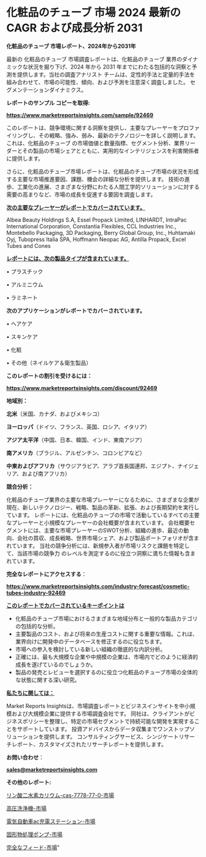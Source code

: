 # 化粧品のチューブ 市場 2024 最新の CAGR および成長分析 2031

<strong>化粧品のチューブ 市場レポート、2024年から2031年</strong>

最新の 化粧品のチューブ 市場調査レポートは、化粧品のチューブ 業界のダイナミックな状況を掘り下げ、2024 年から 2031 年までにわたる包括的な洞察と予測を提供します。当社の調査アナリスト チームは、定性的手法と定量的手法を組み合わせて、市場の可能性、傾向、および予測を注意深く調査しました。 セグメンテーションダイナミクス。



<strong>レポートのサンプル コピーを取得:</strong> <a href=https://www.marketreportsinsights.com/sample/92469>

<strong><u>https://www.marketreportsinsights.com/sample/92469</u></strong></a>

このレポートは、競争環境に関する洞察を提供し、主要なプレーヤーをプロファイリングし、その戦略、強み、弱み、最新のテクノロジーを詳しく説明します。 これは、化粧品のチューブ の市場価値と数量指標、セグメント分析、業界リーダーとその製品の市場シェアとともに、実用的なインテリジェンスを利害関係者に提供します。

さらに、化粧品のチューブ市場レポートは、化粧品のチューブ市場の状況を形成する主要な市場推進要因、課題、機会の詳細な分析を提供します。 技術の進歩、工業化の進展、さまざまな分野にわたる人間工学的ソリューションに対する需要の高まりなど、市場の成長を促進する要因を調査します。



<strong><u>次の主要なプレーヤーがレポートでカバーされています。</u></strong>

Albea Beauty Holdings S.A, Essel Propack Limited, LINHARDT, IntraPac International Corporation, Constantia Flexibles, CCL Industries Inc., Montebello Packaging, 3D Packaging, Berry Global Group, Inc., Huhtamaki Oyj, Tubopress Italia SPA, Hoffmann Neopac AG, Antilla Propack, Excel Tubes and Cones



<strong><u><b>レポートには、次の製品タイプが含まれています。</b></u></strong>

• プラスチック

• アルミニウム

• ラミネート



<strong><b>次のアプリケーションがレポートでカバーされています。</b></strong>

• ヘアケア

• スキンケア

• 化粧

• その他（ネイルケア＆衛生製品）



<strong><b>このレポートの割引を受けるには：</b></strong><a href=https://www.marketreportsinsights.com/discount/92469>

<strong><u>https://www.marketreportsinsights.com/discount/92469</u></strong></a>



<strong>地域別：</strong>



<strong>北米</strong>（米国、カナダ、およびメキシコ）



<strong>ヨーロッパ</strong>（ドイツ、フランス、英国、ロシア、イタリア）



<strong>アジア太平洋</strong>（中国、日本、韓国、インド、東南アジア）



<strong>南アメリカ</strong>（ブラジル、アルゼンチン、コロンビアなど）



<strong>中東およびアフリカ</strong>（サウジアラビア、アラブ首長国連邦、エジプト、ナイジェリア、および南アフリカ）



<strong>競合分析：</strong>

化粧品のチューブ業界の主要な市場プレーヤーになるために、さまざまな企業が現在、新しいテクノロジー、戦略、製品の革新、拡張、および長期契約を実行しています。 レポートには、化粧品のチューブの市場で活動しているすべての主要なプレーヤーと小規模なプレーヤーの会社概要が含まれています。 会社概要セグメントには、主要な市場プレーヤーのSWOT分析、組織の進歩、最近の動向、会社の買収、成長戦略、世界市場シェア、および製品ポートフォリオが含まれています。 当社の競争分析には、新規参入者が市場リスクと課題を特定して、当該市場の競争力 のレベルを測定するのに役立つ洞察に満ちた情報も含まれています。



<strong>完全なレポートにアクセスする</strong>：

<a href=https://www.marketreportsinsights.com/industry-forecast/cosmetic-tubes-industry-92469>

<strong><u>https://www.marketreportsinsights.com/industry-forecast/cosmetic-tubes-industry-92469</u></strong></a>



<strong><u><b>このレポートでカバーされているキーポイントは</b></u></strong>
<ul>
  <li>化粧品のチューブ市場におけるさまざまな地域分布と一般的な製品カテゴリの包括的な分析。</li>
  <li>主要製品のコスト、および将来の生産コストに関する重要な情報。これは、業界向けに開発中のデータベースを修正するのに役立ちます。</li>
  <li>市場への参入を検討している新しい組織の徹底的な内訳分析。</li>
  <li>正確には、最も大規模な企業や中規模の企業は、市場内でどのように経済的成長を遂げているのでしょうか。</li>
  <li>製品の発売とレビューを選択するのに役立つ化粧品のチューブ市場の全体的な状態に関する深い研究。</li>
</ul>


<strong><u><b>私たちに関しては：</b></u></strong>

Market Reports Insightsは、市場調査レポートとビジネスインサイトを中小規模および大規模企業に提供する市場調査会社です。 同社は、クライアントがビジネスポリシーを整理し、特定の市場セグメントで持続可能な開発を実現することをサポートしています。 投資アドバイスからデータ収集までワンストップソリューションを提供します。 コンサルティングサービス、シンジケートリサーチレポート、カスタマイズされたリサーチレポートを提供します。



<strong><b>お問い合わせ</b></strong>：

<a href=mailto:sales@marketreportsinsights.com>

<strong><u>sales@marketreportsinsights.com</u></strong></a>



<strong>その他のレポート:</strong>

<a href=https://www.linkedin.com/pulse/リン酸二水素カリウム-cas-7778-77-0-市場-2023-総利益と主要ベンダー-b2vkf/>リン酸二水素カリウム-cas-7778-77-0-市場</a>

<a href=https://www.linkedin.com/pulse/高圧洗浄機-市場-2023-収益と成長ドライバー-2030-pr-news-hub-23jrf/>高圧洗浄機-市場</a>

<a href=https://www.linkedin.com/pulse/電気自動車ac充電ステーション-市場-2023-収益と成長ドライバー-bokkf/>電気自動車ac充電ステーション-市場</a>

<a href=https://www.linkedin.com/pulse/固形物処理ポンプ-市場-2023-競争分析と事業成長-2030-pr-news-hub-kj6zf/>固形物処理ポンプ-市場</a>

<a href=https://www.linkedin.com/pulse/完全なフィード-市場-2023-新興市場-将来の動向と市場需要-2030-ig3uf/>完全なフィード-市場</a>"
